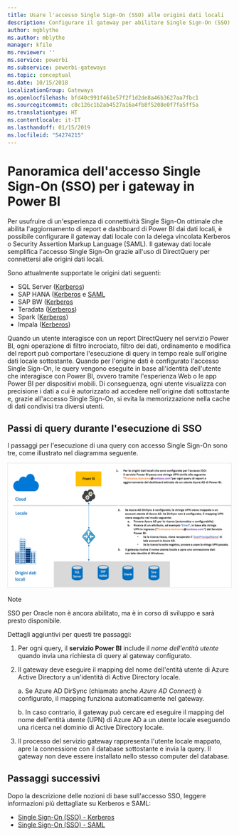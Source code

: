 ```yaml
---
title: Usare l'accesso Single Sign-On (SSO) alle origini dati locali
description: Configurare il gateway per abilitare Single Sign-On (SSO) da Power BI alle origini dati locali.
author: mgblythe
ms.author: mblythe
manager: kfile
ms.reviewer: ''
ms.service: powerbi
ms.subservice: powerbi-gateways
ms.topic: conceptual
ms.date: 10/15/2018
LocalizationGroup: Gateways
ms.openlocfilehash: bfd40c991f461e57f2f1d2de8a46b3627aa7fbc1
ms.sourcegitcommit: c8c126c1b2ab4527a16a4fb8f5208e0f7fa5ff5a
ms.translationtype: HT
ms.contentlocale: it-IT
ms.lasthandoff: 01/15/2019
ms.locfileid: "54274215"
---
```

# <a name="overview-of-single-sign-on-sso-for-gateways-in-power-bi"></a>Panoramica dell'accesso Single Sign-On (SSO) per i gateway in Power BI

Per usufruire di un'esperienza di connettività Single Sign-On ottimale che abilita l'aggiornamento di report e dashboard di Power BI dai dati locali, è possibile configurare il gateway dati locale con la delega vincolata Kerberos o Security Assertion Markup Language (SAML). Il gateway dati locale semplifica l'accesso Single Sign-On grazie all'uso di DirectQuery per connettersi alle origini dati locali.

Sono attualmente supportate le origini dati seguenti:

* SQL Server ([Kerberos](service-gateway-sso-kerberos.md))
* SAP HANA ([Kerberos](service-gateway-sso-kerberos.md) e [SAML](service-gateway-sso-saml.md)
* SAP BW ([Kerberos](service-gateway-sso-kerberos.md)
* Teradata ([Kerberos](service-gateway-sso-kerberos.md))
* Spark ([Kerberos](service-gateway-sso-kerberos.md))
* Impala ([Kerberos](service-gateway-sso-kerberos.md))

Quando un utente interagisce con un report DirectQuery nel servizio Power BI, ogni operazione di filtro incrociato, filtro dei dati, ordinamento e modifica del report può comportare l'esecuzione di query in tempo reale sull'origine dati locale sottostante.  Quando per l'origine dati è configurato l'accesso Single Sign-On, le query vengono eseguite in base all'identità dell'utente che interagisce con Power BI, ovvero tramite l'esperienza Web o le app Power BI per dispositivi mobili. Di conseguenza, ogni utente visualizza con precisione i dati a cui è autorizzato ad accedere nell'origine dati sottostante e, grazie all'accesso Single Sign-On, si evita la memorizzazione nella cache di dati condivisi tra diversi utenti.

## <a name="query-steps-when-running-sso"></a>Passi di query durante l'esecuzione di SSO

I passaggi per l'esecuzione di una query con accesso Single Sign-On sono tre, come illustrato nel diagramma seguente.

![Passi di query SSO](media/service-gateway-sso-overview/sso-query-steps.png)

> [!NOTE]
> SSO per Oracle non è ancora abilitato, ma è in corso di sviluppo e sarà presto disponibile.

Dettagli aggiuntivi per questi tre passaggi:

1. Per ogni query, il **servizio Power BI** include il *nome dell'entità utente* quando invia una richiesta di query al gateway configurato.

2. Il gateway deve eseguire il mapping del nome dell'entità utente di Azure Active Directory a un'identità di Active Directory locale.

   a.  Se Azure AD DirSync (chiamato anche *Azure AD Connect*) è configurato, il mapping funziona automaticamente nel gateway.

   b.  In caso contrario, il gateway può cercare ed eseguire il mapping del nome dell'entità utente (UPN) di Azure AD a un utente locale eseguendo una ricerca nel dominio di Active Directory locale.

3. Il processo del servizio gateway rappresenta l'utente locale mappato, apre la connessione con il database sottostante e invia la query. Il gateway non deve essere installato nello stesso computer del database.

## <a name="next-steps"></a>Passaggi successivi

Dopo la descrizione delle nozioni di base sull'accesso SSO, leggere informazioni più dettagliate su Kerberos e SAML:

* [Single Sign-On (SSO) - Kerberos](service-gateway-sso-kerberos.md)
* [Single Sign-On (SSO) - SAML](service-gateway-sso-saml.md)

